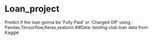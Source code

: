 # Loan_project
Predict if the loan gonna be 'Fully Paid' or 'Charged Off'
using : Pandas,Tensorflow,Keras,seaborn
##Data: lending club loan data from Kaggle

